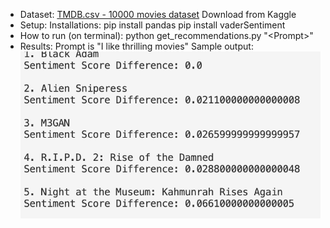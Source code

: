 - Dataset: [TMDB.csv - 10000 movies dataset]([https://link-url-here.org](https://www.kaggle.com/datasets/sunayanagawde/tmdb-popular-10000-movies-dataset?select=TMDB.csv))
  Download from Kaggle
- Setup:
  Installations:
   pip install pandas
   pip install vaderSentiment
- How to run (on terminal):
   python get_recommendations.py "&lt;Prompt&gt;"
- Results:
  Prompt is "I like thrilling movies"
  Sample output:
  ![image](movies_output.png)
